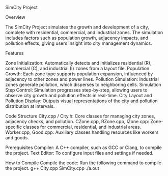 SimCity Project

Overview

The SimCity Project simulates the growth and development of a city, complete with residential, commercial, and industrial zones. The simulation includes factors such as population growth, adjacency impacts, and pollution effects, giving users insight into city management dynamics.

Features

Zone Initialization: Automatically detects and initializes residential (R), commercial (C), and industrial (I) zones from a layout file.
Population Growth: Each zone type supports population expansion, influenced by adjacency to other zones and power lines.
Pollution Simulation: Industrial zones generate pollution, which disperses to neighboring cells.
Simulation Step Control: Simulation progresses step-by-step, allowing users to observe city growth and pollution effects in real-time.
City Layout and Pollution Display: Outputs visual representations of the city and pollution distribution at intervals.

Code Structure
City.cpp / City.h: Core classes for managing city zones, adjacency checks, and pollution.
CZone.cpp, RZone.cpp, IZone.cpp: Zone-specific classes for commercial, residential, and industrial areas.
Worker.cpp, Good.cpp: Auxiliary classes handling resources like workers and goods.

Prerequisites
Compiler: A C++ compiler, such as GCC or Clang, to compile the project.
Text Editor: To configure input files and settings if needed.

How to Compile
Compile the code: Run the following command to compile the project.
                    g++ City.cpp  SimCity.cpp
                    ./a.out
